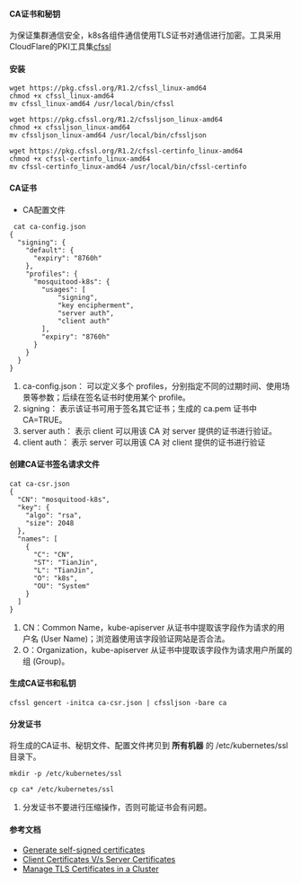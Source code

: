 #### CA证书和秘钥
为保证集群通信安全，k8s各组件通信使用TLS证书对通信进行加密。工具采用CloudFlare的PKI工具集[cfssl](https://github.com/cloudflare/cfssl)

#### 安装

```
wget https://pkg.cfssl.org/R1.2/cfssl_linux-amd64
chmod +x cfssl_linux-amd64
mv cfssl_linux-amd64 /usr/local/bin/cfssl

wget https://pkg.cfssl.org/R1.2/cfssljson_linux-amd64
chmod +x cfssljson_linux-amd64
mv cfssljson_linux-amd64 /usr/local/bin/cfssljson

wget https://pkg.cfssl.org/R1.2/cfssl-certinfo_linux-amd64
chmod +x cfssl-certinfo_linux-amd64
mv cfssl-certinfo_linux-amd64 /usr/local/bin/cfssl-certinfo

```
#### CA证书
- CA配置文件

```
 cat ca-config.json
{
  "signing": {
    "default": {
      "expiry": "8760h"
    },
    "profiles": {
      "mosquitood-k8s": {
        "usages": [
            "signing",
            "key encipherment",
            "server auth",
            "client auth"
        ],
        "expiry": "8760h"
      }
    }
  }
}
```
1. ca-config.json： 可以定义多个 profiles，分别指定不同的过期时间、使用场景等参数；后续在签名证书时使用某个 profile。
2. signing： 表示该证书可用于签名其它证书；生成的 ca.pem 证书中 CA=TRUE。
3. server auth： 表示 client 可以用该 CA 对 server 提供的证书进行验证。
4. client auth： 表示 server 可以用该 CA 对 client 提供的证书进行验证

#### 创建CA证书签名请求文件

```
cat ca-csr.json
{
  "CN": "mosquitood-k8s",
  "key": {
    "algo": "rsa",
    "size": 2048
  },
  "names": [
    {
      "C": "CN",
      "ST": "TianJin",
      "L": "TianJin",
      "O": "k8s",
      "OU": "System"
    }
  ]
}
```
1. CN：Common Name，kube-apiserver 从证书中提取该字段作为请求的用户名 (User Name)；浏览器使用该字段验证网站是否合法。
2. O：Organization，kube-apiserver 从证书中提取该字段作为请求用户所属的组 (Group)。

#### 生成CA证书和私钥

```
cfssl gencert -initca ca-csr.json | cfssljson -bare ca
```
#### 分发证书
将生成的CA证书、秘钥文件、配置文件拷贝到 **所有机器** 的 /etc/kubernetes/ssl 目录下。

```
mkdir -p /etc/kubernetes/ssl 

cp ca* /etc/kubernetes/ssl

```
1. 分发证书不要进行压缩操作，否则可能证书会有问题。

#### 参考文档
- [Generate self-signed certificates](https://coreos.com/os/docs/latest/generate-self-signed-certificates.html)
- [Client Certificates V/s Server Certificates](https://blogs.msdn.microsoft.com/kaushal/2012/02/17/client-certificates-vs-server-certificates/)
- [Manage TLS Certificates in a Cluster](https://kubernetes.io/docs/tasks/tls/managing-tls-in-a-cluster/)




